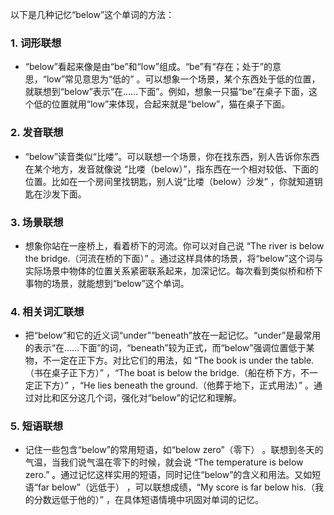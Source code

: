 以下是几种记忆“below”这个单词的方法：

### 1. 词形联想
 - “below”看起来像是由“be”和“low”组成。“be”有“存在；处于”的意思，“low”常见意思为“低的” 。可以想象一个场景，某个东西处于低的位置，就联想到“below”表示“在……下面”。例如，想象一只猫“be”在桌子下面，这个低的位置就用“low”来体现，合起来就是“below”，猫在桌子下面。 

### 2. 发音联想
 - “below”读音类似“比喽”。可以联想一个场景，你在找东西，别人告诉你东西在某个地方，发音就像说 “比喽（below）”，指东西在一个相对较低、下面的位置。比如在一个房间里找钥匙，别人说“比喽（below）沙发” ，你就知道钥匙在沙发下面。 

### 3. 场景联想
 - 想象你站在一座桥上，看着桥下的河流。你可以对自己说 “The river is below the bridge.（河流在桥的下面）” 。通过这样具体的场景，将“below”这个词与实际场景中物体的位置关系紧密联系起来，加深记忆。每次看到类似桥和桥下事物的场景，就能想到“below”这个单词。 

### 4. 相关词汇联想
 - 把“below”和它的近义词“under”“beneath”放在一起记忆。“under”是最常用的表示“在……下面”的词，“beneath”较为正式，而“below”强调位置低于某物，不一定在正下方。对比它们的用法，如 “The book is under the table.（书在桌子正下方）” ，“The boat is below the bridge.（船在桥下方，不一定正下方）” ，“He lies beneath the ground.（他葬于地下，正式用法）” 。通过对比和区分这几个词，强化对“below”的记忆和理解。 

### 5. 短语联想
 - 记住一些包含“below”的常用短语，如“below zero”（零下） 。联想到冬天的气温，当我们说气温在零下的时候，就会说 “The temperature is below zero.” 。通过记忆这样实用的短语，同时记住“below”的含义和用法。又如短语“far below”（远低于） ，可以联想成绩，“My score is far below his.（我的分数远低于他的）” ，在具体短语情境中巩固对单词的记忆。 